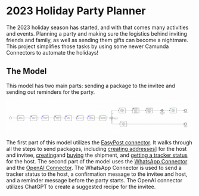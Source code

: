 # 2023 Holiday Party Planner

The 2023 holiday season has started, and with that comes many activities and events. Planning a party and making sure the logistics behind inviting friends and family, as well as sending them gifts can become a nightmare. This project simplifies those tasks by using some newer Camunda Connectors to automate the holidays!

## The Model
This model has two main parts: sending a package to the invitee and sending out reminders for the party.

![Holiday Party Planner Model](party-planner-model.png)

The first part of this model utilizes the [EasyPost connector](https://docs.camunda.io/docs/components/connectors/out-of-the-box-connectors/easy-post/). It walks through all the steps to send packages, including [creating addresses](https://docs.camunda.io/docs/components/connectors/out-of-the-box-connectors/easy-post/#create-address)] for the host and invitee, [creating](https://docs.camunda.io/docs/components/connectors/out-of-the-box-connectors/easy-post/#create-a-shipment)and [buying](https://docs.camunda.io/docs/components/connectors/out-of-the-box-connectors/easy-post/#buy-a-shipment) the shipment, and [getting a tracker status](https://docs.camunda.io/docs/components/connectors/out-of-the-box-connectors/easy-post/#retrieve-a-tracker-by-id) for the host. The second part of the model uses the [WhatsApp Connector](https://docs.camunda.io/docs/components/connectors/out-of-the-box-connectors/whatsapp/) and the [OpenAI Connector](https://docs.camunda.io/docs/components/connectors/out-of-the-box-connectors/openai/). The WhatsApp Connector is used to send a tracker status to the host, a confirmation message to the invitee and host, and a reminder message before the party starts. The OpenAI connector utilizes ChatGPT to create a suggested recipe for the invitee. 
